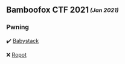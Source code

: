 ## Bamboofox CTF 2021<sub><sup> *(Jan 2021)*</sup></sub>
### Pwning
:heavy_check_mark: [Babystack](https://github.com/ivanmedina/CTFs/tree/master/bamboofox-2021/babystack)

:x: [Ropot](https://github.com/ivanmedina/CTFs/tree/master/bamboofox-2021/ropot)
